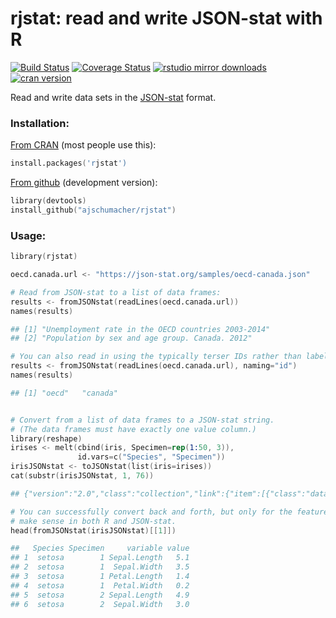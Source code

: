 # rjstat: read and write JSON-stat with R
[![Build Status](https://travis-ci.org/ajschumacher/rjstat.svg)](https://travis-ci.org/ajschumacher/rjstat) [![Coverage Status](https://coveralls.io/repos/MansMeg/rjstat/badge.svg)](https://coveralls.io/r/MansMeg/rjstat) [![rstudio mirror downloads](https://cranlogs.r-pkg.org/badges/grand-total/rjstat)](https://github.com/metacran/cranlogs.app)
[![cran version](https://www.r-pkg.org/badges/version/rjstat)](https://CRAN.R-project.org/package=rjstat)

Read and write data sets in the [JSON-stat](https://json-stat.org/) format.


### Installation:

[From CRAN](https://cran.r-project.org/package=rjstat) (most people use this):

```s
install.packages('rjstat')
```

[From github](https://github.com/ajschumacher/rjstat) (development version):

```s
library(devtools)
install_github("ajschumacher/rjstat")
```


### Usage:

```s
library(rjstat)

oecd.canada.url <- "https://json-stat.org/samples/oecd-canada.json"

# Read from JSON-stat to a list of data frames:
results <- fromJSONstat(readLines(oecd.canada.url))
names(results)

## [1] "Unemployment rate in the OECD countries 2003-2014"
## [2] "Population by sex and age group. Canada. 2012"

# You can also read in using the typically terser IDs rather than labels.
results <- fromJSONstat(readLines(oecd.canada.url), naming="id")
names(results)

## [1] "oecd"   "canada"


# Convert from a list of data frames to a JSON-stat string.
# (The data frames must have exactly one value column.)
library(reshape)
irises <- melt(cbind(iris, Specimen=rep(1:50, 3)),
               id.vars=c("Species", "Specimen"))
irisJSONstat <- toJSONstat(list(iris=irises))
cat(substr(irisJSONstat, 1, 76))

## {"version":"2.0","class":"collection","link":{"item":[{"class":"dataset","id

# You can successfully convert back and forth, but only for the features that
# make sense in both R and JSON-stat.
head(fromJSONstat(irisJSONstat)[[1]])

##   Species Specimen     variable value
## 1  setosa        1 Sepal.Length   5.1
## 2  setosa        1  Sepal.Width   3.5
## 3  setosa        1 Petal.Length   1.4
## 4  setosa        1  Petal.Width   0.2
## 5  setosa        2 Sepal.Length   4.9
## 6  setosa        2  Sepal.Width   3.0
```
